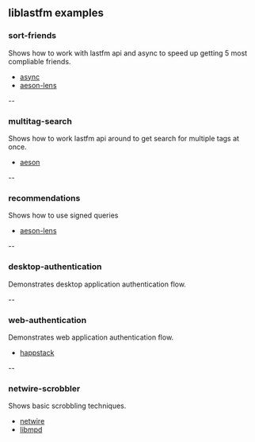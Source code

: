 ## liblastfm examples

### sort-friends
Shows how to work with lastfm api and async to speed up getting 5 most compliable friends.
  * [async][1]
  * [aeson-lens][2]

--

### multitag-search
Shows how to work lastfm api around to get search for multiple tags at once.
  * [aeson][3]

--

### recommendations
Shows how to use signed queries
  * [aeson-lens][2]

--

### desktop-authentication
Demonstrates desktop application authentication flow.

--

### web-authentication
Demonstrates web application authentication flow.
  * [happstack][4]

--

### netwire-scrobbler
Shows basic scrobbling techniques.
  * [netwire][5]
  * [libmpd][6]

 [1]: http://hackage.haskell.org/package/async
 [2]: http://hackage.haskell.org/package/aeson-lens
 [3]: http://hackage.haskell.org/package/aeson
 [4]: http://happstack.com
 [5]: http://hackage.haskell.org/package/netwire
 [6]: http://hackage.haskell.org/package/libmpd
